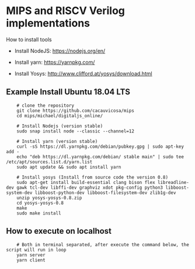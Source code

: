 # MIPS and RISCV Verilog implementations

How to install tools

- Install NodeJS: https://nodejs.org/en/

- Install yarn: https://yarnpkg.com/

- Install Yosys: http://www.clifford.at/yosys/download.html

## Example Install Ubuntu 18.04 LTS

```
	# clone the repository
	git clone https://github.com/cacauvicosa/mips
	cd mips/michael/digitaljs_online/

	# Install Nodejs (version stable)
	sudo snap install node --classic --channel=12
	
	# Install yarn (version stable)
	curl -sS https://dl.yarnpkg.com/debian/pubkey.gpg | sudo apt-key add -
	echo "deb https://dl.yarnpkg.com/debian/ stable main" | sudo tee /etc/apt/sources.list.d/yarn.list
	sudo apt update && sudo apt install yarn
	
	# Install yosys (Install from source code the version 0.8)
	sudo apt-get install build-essential clang bison flex libreadline-dev gawk tcl-dev libffi-dev graphviz xdot pkg-config python3 libboost-system-dev libboost-python-dev libboost-filesystem-dev zlib1g-dev
	unzip yosys-yosys-0.8.zip
	cd yosys-yosys-0.8
	make
	sudo make install
```

## How to execute on localhost 

```
	# Both in terminal separated, after execute the command below, the script will run in loop 
	yarn server
	yarn client
```


